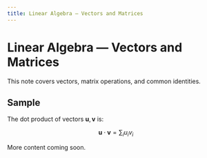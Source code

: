 ```yaml
---
title: Linear Algebra — Vectors and Matrices
---
```


# Linear Algebra — Vectors and Matrices

This note covers vectors, matrix operations, and common identities.

## Sample

The dot product of vectors $\mathbf{u},\mathbf{v}$ is:

$$\mathbf{u}\cdot\mathbf{v} = \sum_{i} u_i v_i$$

More content coming soon.
